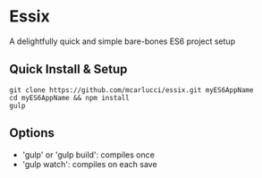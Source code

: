 Essix
==========
A delightfully quick and simple bare-bones ES6 project setup

Quick Install & Setup
---------

    git clone https://github.com/mcarlucci/essix.git myES6AppName
    cd myES6AppName && npm install
    gulp

Options
-------
- 'gulp' or 'gulp build': compiles once
- 'gulp watch': compiles on each save
